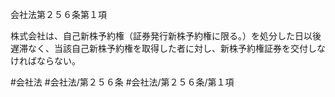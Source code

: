 会社法第２５６条第１項

株式会社は、自己新株予約権（証券発行新株予約権に限る。）を処分した日以後遅滞なく、当該自己新株予約権を取得した者に対し、新株予約権証券を交付しなければならない。

#会社法
#会社法/第２５６条
#会社法/第２５６条/第１項
